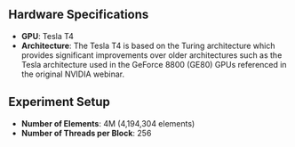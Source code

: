 ## Hardware Specifications
- **GPU**: Tesla T4
- **Architecture**: The Tesla T4 is based on the Turing architecture which provides significant improvements over older architectures such as the Tesla architecture used in the GeForce 8800 (GE80) GPUs referenced in the original NVIDIA webinar.
## Experiment Setup
- **Number of Elements**: 4M (4,194,304 elements)
- **Number of Threads per Block**: 256

